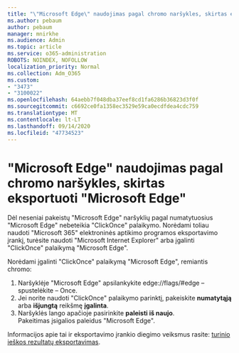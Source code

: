 ```yaml
---
title: "\"Microsoft Edge\" naudojimas pagal chromo naršykles, skirtas eksportuoti \"Microsoft Edge\""
ms.author: pebaum
author: pebaum
manager: mnirkhe
ms.audience: Admin
ms.topic: article
ms.service: o365-administration
ROBOTS: NOINDEX, NOFOLLOW
localization_priority: Normal
ms.collection: Adm_O365
ms.custom:
- "3473"
- "3100022"
ms.openlocfilehash: 64aebb7f048dba37eef8cd1fa6286b36823d3f0f
ms.sourcegitcommit: c6692ce0fa1358ec3529e59ca0ecdfdea4cdc759
ms.translationtype: MT
ms.contentlocale: lt-LT
ms.lasthandoff: 09/14/2020
ms.locfileid: "47734523"
---
```

# <a name="using-microsoft-edge-based-on-chromium-browsers-for-ediscovery-export"></a>"Microsoft Edge" naudojimas pagal chromo naršykles, skirtas eksportuoti "Microsoft Edge"

Dėl neseniai pakeistų "Microsoft Edge" naršyklių pagal numatytuosius "Microsoft Edge" nebeteikia "ClickOnce" palaikymo. Norėdami toliau naudoti "Microsoft 365" elektroninės aptikimo programos eksportavimo įrankį, turėsite naudoti "Microsoft Internet Explorer" arba įgalinti "ClickOnce" palaikymą "Microsoft Edge". 

Norėdami įgalinti "ClickOnce" palaikymą "Microsoft Edge", remiantis chromo: 
1. Naršyklėje "Microsoft Edge" apsilankykite edge://flags/#edge – spustelėkite – Once.
2. Jei norite naudoti "ClickOnce" palaikymo parinktį, pakeiskite **numatytąją** arba **išjungtą** reikšmę **įgalinta**. 
3. Naršyklės lango apačioje pasirinkite **paleisti iš naujo**. <br>
 Pakeitimas įsigalios paleidus "Microsoft Edge". 

Informacijos apie tai ir eksportavimo įrankio diegimo veiksmus rasite: [ turinio ieškos rezultatų eksportavimas](https://docs.microsoft.com/microsoft-365/compliance/export-search-results).